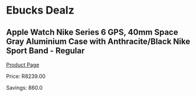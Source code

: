 
# Ebucks Dealz
## Apple Watch Nike Series 6 GPS, 40mm Space Gray Aluminium Case with Anthracite/Black Nike Sport Band - Regular
[Product Page](https://www.ebucks.com/web/shop/productSelected.do?prodId=1047821848&catId=1158502875)

Price: R8239.00

Savings: 860.0


	
